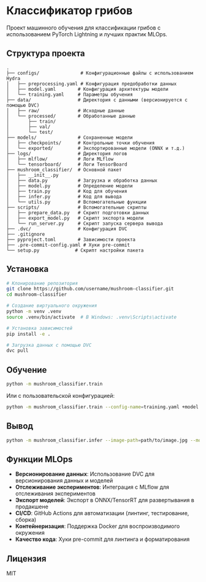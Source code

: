 # Классификатор грибов

Проект машинного обучения для классификации грибов с использованием PyTorch Lightning и лучших практик MLOps.

## Структура проекта

```
.
├── configs/               # Конфигурационные файлы с использованием Hydra
│   ├── preprocessing.yaml # Конфигурация предобработки данных
│   ├── model.yaml        # Конфигурация архитектуры модели
│   └── training.yaml     # Параметры обучения
├── data/                 # Директория с данными (версионируется с помощью DVC)
│   ├── raw/              # Исходные данные
│   └── processed/        # Обработанные данные
│       ├── train/
│       ├── val/
│       └── test/
├── models/               # Сохраненные модели
│   ├── checkpoints/      # Контрольные точки обучения
│   └── exported/         # Экспортированные модели (ONNX и т.д.)
├── logs/                 # Директория логов
│   ├── mlflow/           # Логи MLflow
│   └── tensorboard/      # Логи TensorBoard
├── mushroom_classifier/  # Основной пакет
│   ├── __init__.py
│   ├── data.py           # Загрузка и обработка данных
│   ├── model.py          # Определение модели
│   ├── train.py          # Код для обучения
│   ├── infer.py          # Код для вывода
│   └── utils.py          # Вспомогательные функции
├── scripts/              # Вспомогательные скрипты
│   ├── prepare_data.py   # Скрипт подготовки данных
│   ├── export_model.py   # Скрипт экспорта модели
│   └── run_server.py     # Скрипт запуска сервера вывода
├── .dvc/                 # Конфигурация DVC
├── .gitignore
├── pyproject.toml        # Зависимости проекта
├── .pre-commit-config.yaml # Хуки pre-commit
└── setup.py             # Скрипт настройки пакета
```

## Установка

```bash
# Клонирование репозитория
git clone https://github.com/username/mushroom-classifier.git
cd mushroom-classifier

# Создание виртуального окружения
python -m venv .venv
source .venv/bin/activate  # В Windows: .venv\Scripts\activate

# Установка зависимостей
pip install -e .

# Загрузка данных с помощью DVC
dvc pull
```

## Обучение

```bash
python -m mushroom_classifier.train
```

Или с пользовательской конфигурацией:

```bash
python -m mushroom_classifier.train --config-name=training.yaml +model.learning_rate=0.001
```

## Вывод

```bash
python -m mushroom_classifier.infer --image-path=path/to/image.jpg --model-path=models/exported/model.onnx
```

## Функции MLOps

- **Версионирование данных**: Использование DVC для версионирования данных и моделей
- **Отслеживание экспериментов**: Интеграция с MLflow для отслеживания экспериментов
- **Экспорт моделей**: Экспорт в ONNX/TensorRT для развертывания в продакшене
- **CI/CD**: GitHub Actions для автоматизации (линтинг, тестирование, сборка)
- **Контейнеризация**: Поддержка Docker для воспроизводимого окружения
- **Качество кода**: Хуки pre-commit для линтинга и форматирования

## Лицензия

MIT